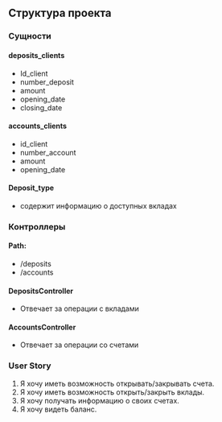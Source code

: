 ## Структура проекта

### Сущности

#### deposits_clients
- Id_client
- number_deposit
- amount
- opening_date
- closing_date

#### accounts_clients
- id_client
- number_account
- amount
- opening_date

#### Deposit_type
- содержит информацию о доступных вкладах

### Контроллеры

#### Path:
- /deposits
- /accounts

#### DepositsController
- Отвечает за операции с вкладами

#### AccountsController
- Отвечает за операции со счетами

### User Story

1. Я хочу иметь возможность открывать/закрывать счета.
2. Я хочу иметь возможность открыть/закрыть вклады.
3. Я хочу получать информацию о своих счетах.
4. Я хочу видеть баланс.